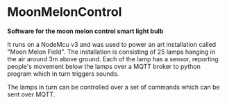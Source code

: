 # MoonMelonControl
**Software for the moon melon control smart light bulb**

It runs on a NodeMcu v3 and was used to power an art installation called "Moon Melon Field". The installation is consisting of 25 lamps hanging in the air around 3m above ground.
Each of the lamp has a sensor, reporting people's movement below the lamps over a MQTT broker to python program which in turn triggers sounds.

The lamps in turn can be controlled over a set of commands which can be sent over MQTT.
